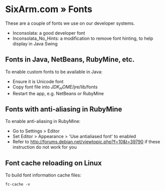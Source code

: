 # SixArm.com » Fonts 

These are a couple of fonts we use on our developer systems.

  * Inconsolata: a good developer font
  * Inconsolata_No_Hints: a modification to remove font hinting, to help display in Java Swing


## Fonts in Java, NetBeans, RubyMine, etc.

To enable custom fonts to be available in Java:

  * Ensure it is Unicode font
  * Copy font file into $JDK_HOME$/jre/lib/fonts
  * Restart the app, e.g. NetBeans or RubyMine


## Fonts with anti-aliasing in RubyMine

To enable anti-aliasing in RubyMine:

  * Go to Settings > Editor
  * Set Editor > Appearance > 'Use antialiased font' to enabled
  * Refer to http://forums.debian.net/viewtopic.php?f=10&t=39790 if these instruction do not work for you


## Font cache reloading on Linux

To build font information cache files:

    fc-cache -v
